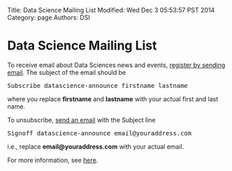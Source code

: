 Title: Data Science Mailing List 
Modified: Wed Dec  3 05:53:57 PST 2014
Category: page
Authors: DSI

<h1>Data Science Mailing List</h1>

To receive email about Data Sciences news and events,
<a href="mailto: sympa@sympa.ucdavis.edu?subject=Subscribe datascience-announce &lt;firstname&gt; &lt;lastname&gt;" >register by sending email</a>.
The subject of the email should be
<pre>
Subscribe datascience-announce firstname lastname
</pre>
where you replace <b>firstname</b> and <b>lastname</b>  with your actual first and last name.

<p>
To unsubscribe, <a href="" >send an email</a> with
the Subject line
<pre>
Signoff datascience-announce email@youraddress.com
</pre>
i.e., replace <b>email@youraddress.com</b> with your actual email.
</p>
For more information, see <a href="https://ucdavisit.service-now.com/ess/knowledge_detail.do?sysparm_article=KB0000204" >here</a>.
